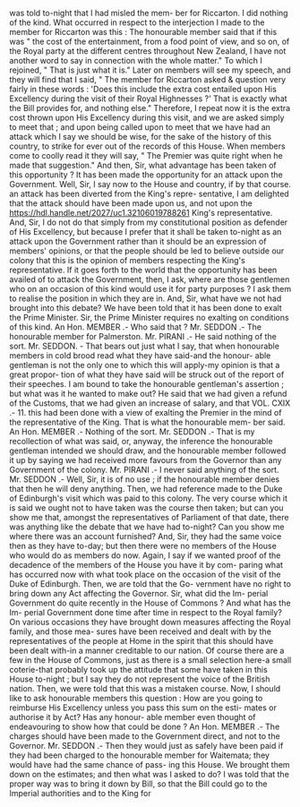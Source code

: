 was told to-night that I had misled the mem- ber for Riccarton. I did nothing of the kind. What occurred in respect to the interjection I made to the member for Riccarton was this : The honourable member said that if this was " the cost of the entertainment, from a food point of view, and so on, of the Royal party at the different centres throughout New Zealand, I have not another word to say in connection with the whole matter." To which I rejoined, " That is just what it is." Later on members will see my speech, and they will find that I said, " The member for Riccarton asked & question very fairly in these words : 'Does this include the extra cost entailed upon His Excellency during the visit of their Royal Highnesses ?' That is exactly what the Bill provides for, and nothing else." Therefore, I repeat now it is the extra cost thrown upon His Excellency during this visit, and we are asked simply to meet that ; and upon being called upon to meet that we have had an attack which I say we should be wise, for the sake of the history of this country, to strike for ever out of the records of this House. When members come to coolly read it they will say, " The Premier was quite right when he made that suggestion." And then, Sir, what advantage has been taken of this opportunity ? It has been made the opportunity for an attack upon the Government. Well, Sir, I say now to the House and country, if by that course. an attack has been diverted from the King's repre- sentative, I am delighted that the attack should have been made upon us, and not upon the https://hdl.handle.net/2027/uc1.32106019788261 King's representative. And, Sir, I do not do that simply from my constitutional position as defender of His Excellency, but because I prefer that it shall be taken to-night as an attack upon the Government rather than it should be an expression of members' opinions, or that the people should be led to believe outside our colony that this is the opinion of members respecting the King's representative. If it goes forth to the world that the opportunity has been availed of to attack the Government, then, I ask, where are those gentlemen who on an occasion of this kind would use it for party purposes ? I ask them to realise the position in which they are in. And, Sir, what have we not had brought into this debate? We have been told that it has been done to exalt the Prime Minister. Sir, the Prime Minister requires no exalting on conditions of this kind. An Hon. MEMBER .- Who said that ? Mr. SEDDON .- The honourable member for Palmerston. Mr. PIRANI .- He said nothing of the sort. Mr. SEDDON. - That bears out just what I say, that when honourable members in cold brood read what they have said-and the honour- able gentleman is not the only one to which this will apply-my opinion is that a great propor- tion of what they have said will be struck out of the report of their speeches. I am bound to take the honourable gentleman's assertion ; but what was it he wanted to make out? He said that we had given a refund of the Customs, that we had given an increase of salary, and that VOL. CXIX .- 11. this had been done with a view of exalting the Premier in the mind of the representative of the King. That is what the honourable mem- ber said. An Hon. MEMBER .- Nothing of the sort. Mr. SEDDON .- That is my recollection of what was said, or, anyway, the inference the honourable gentleman intended we should draw, and the honourable member followed it up by saying we had received more favours from the Governor than any Government of the colony. Mr. PIRANI .- I never said anything of the sort. Mr. SEDDON .- Well, Sir, it is of no use ; if the honourable member denies that then he will deny anything. Then, we had reference made to the Duke of Edinburgh's visit which was paid to this colony. The very course which it is said we ought not to have taken was the course then taken; but can you show me that, amongst the representatives of Parliament of that date, there was anything like the debate that we have had to-night? Can you show me where there was an account furnished? And, Sir, they had the same voice then as they have to-day; but then there were no members of the House who would do as members do now. Again, I say if we wanted proof of the decadence of the members of the House you have it by com- paring what has occurred now with what took place on the occasion of the visit of the Duke of Edinburgh. Then, we are told that the Go- vernment have no right to bring down any Act affecting the Governor. Sir, what did the Im- perial Government do quite recently in the House of Commons ? And what has the Im- perial Government done time after time in respect to the Royal family? On various occasions they have brought down measures affecting the Royal family, and those mea- sures have been received and dealt with by the representatives of the people at Home in the spirit that this should have been dealt with-in a manner creditable to our nation. Of course there are a few in the House of Commons, just as there is a small selection here-a small coterie-that probably took up the attitude that some have taken in this House to-night ; but I say they do not represent the voice of the British nation. Then, we were told that this was a mistaken course. Now, I should like to ask honourable members this question : How are you going to reimburse His Excellency unless you pass this sum on the esti- mates or authorise it by Act? Has any honour- able member even thought of endeavouring to show how that could be done ? An Hon. MEMBER .- The charges should have been made to the Government direct, and not to the Governor. Mr. SEDDON .- Then they would just as safely have been paid if they had been charged to the honourable member for Waitemata; they would have had the same chance of pass- ing this House. We brought them down on the estimates; and then what was I asked to do? I was told that the proper way was to bring it down by Bill, so that the Bill could go to the Imperial authorities and to the King for 